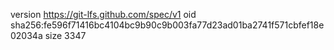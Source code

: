 version https://git-lfs.github.com/spec/v1
oid sha256:fe596f71416bc4104bc9b90c9b003fa77d23ad01ba2741f571cbfef18e02034a
size 3347
